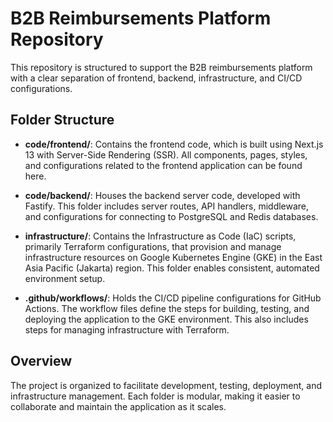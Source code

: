# B2B Reimbursements Platform Repository

This repository is structured to support the B2B reimbursements platform with a clear separation of frontend, backend, infrastructure, and CI/CD configurations.

## Folder Structure

- **code/frontend/**: Contains the frontend code, which is built using Next.js 13 with Server-Side Rendering (SSR). All components, pages, styles, and configurations related to the frontend application can be found here.

- **code/backend/**: Houses the backend server code, developed with Fastify. This folder includes server routes, API handlers, middleware, and configurations for connecting to PostgreSQL and Redis databases.

- **infrastructure/**: Contains the Infrastructure as Code (IaC) scripts, primarily Terraform configurations, that provision and manage infrastructure resources on Google Kubernetes Engine (GKE) in the East Asia Pacific (Jakarta) region. This folder enables consistent, automated environment setup.

- **.github/workflows/**: Holds the CI/CD pipeline configurations for GitHub Actions. The workflow files define the steps for building, testing, and deploying the application to the GKE environment. This also includes steps for managing infrastructure with Terraform.

## Overview

The project is organized to facilitate development, testing, deployment, and infrastructure management. Each folder is modular, making it easier to collaborate and maintain the application as it scales.
